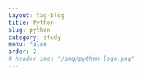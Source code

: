 ```yaml
---
layout: tag-blog
title: Python
slug: python
category: study
menu: false
order: 2
# header-img: "/img/python-logo.png"
---
```

